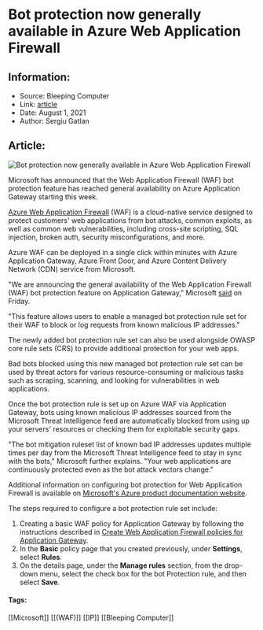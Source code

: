 # Bot protection now generally available in Azure Web Application Firewall
### 

## Information:
+ Source: Bleeping Computer
+ Link: [article](https://www.bleepingcomputer.com/news/security/bot-protection-now-generally-available-in-azure-web-application-firewall/)
+ Date: August 1, 2021
+ Author: Sergiu Gatlan


## Article:
![Bot protection now generally available in Azure Web Application Firewall](https://www.bleepstatic.com/content/hl-images/2021/07/30/Azure_WAF.jpg)


Microsoft has announced that the Web Application Firewall (WAF) bot protection feature has reached general availability on Azure Application Gateway starting this week.


[Azure Web Application Firewall](https://azure.microsoft.com/en-us/services/web-application-firewall/#overview) (WAF) is a cloud-native service designed to protect customers' web applications from bot attacks, common exploits, as well as common web vulnerabilities, including cross-site scripting, SQL injection, broken auth, security misconfigurations, and more.



Azure WAF can be deployed in a single click within minutes with Azure Application Gateway, Azure Front Door, and Azure Content Delivery Network (CDN) service from Microsoft.


"We are announcing the general availability of the Web Application Firewall (WAF) bot protection feature on Application Gateway," Microsoft [said](https://azure.microsoft.com/en-us/updates/general-availability-web-application-firewall-waf-bot-protection-on-application-gateway/) on Friday.


"This feature allows users to enable a managed bot protection rule set for their WAF to block or log requests from known malicious IP addresses."


The newly added bot protection rule set can also be used alongside OWASP core rule sets (CRS) to provide additional protection for your web apps.



Bad bots blocked using this new managed bot protection rule set can be used by threat actors for various resource-consuming or malicious tasks such as scraping, scanning, and looking for vulnerabilities in web applications. 


Once the bot protection rule is set up on Azure WAF via Application Gateway, bots using known malicious IP addresses sourced from the Microsoft Threat Intelligence feed are automatically blocked from using up your servers' resources or checking them for exploitable security gaps.


"The bot mitigation ruleset list of known bad IP addresses updates multiple times per day from the Microsoft Threat Intelligence feed to stay in sync with the bots," Microsoft further explains. "Your web applications are continuously protected even as the bot attack vectors change."


Additional information on configuring bot protection for Web Application Firewall is available on [Microsoft's Azure product documentation website](https://docs.microsoft.com/en-us/azure/web-application-firewall/ag/bot-protection).


The steps required to configure a bot protection rule set include:


1. Creating a basic WAF policy for Application Gateway by following the instructions described in [Create Web Application Firewall policies for Application Gateway](https://docs.microsoft.com/en-us/azure/web-application-firewall/ag/create-waf-policy-ag).
2. In the **Basic** policy page that you created previously, under **Settings**, select **Rules**.
3. On the details page, under the **Manage rules** section, from the drop-down menu, select the check box for the bot Protection rule, and then select **Save**.




#### Tags:
[[Microsoft]] [[(WAF)]] [[IP]] [[Bleeping Computer]]
